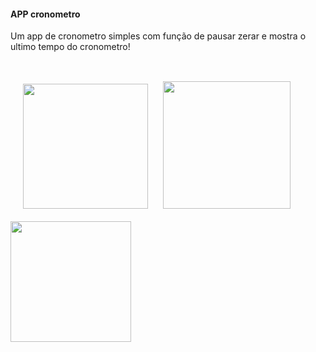 
<h4 align="left">APP cronometro</h4>

Um app  de cronometro simples com função de pausar zerar e mostra o ultimo tempo do cronometro! 


</br>
<div > 
  <img width="200px" height:'150px' style="margin:20" src="https://user-images.githubusercontent.com/54562789/161402625-d43403b8-115c-48b6-870b-ec3a67b23852.png">
  <img  width="204px" height:'150px' src="https://user-images.githubusercontent.com/54562789/161402760-b5ac0e01-4717-45fa-bc97-558ce957b6c7.png">
  <img  width="193px" height:'150px' src="https://user-images.githubusercontent.com/54562789/161402775-060187ea-2ba9-4e4c-add7-179263180e60.png" >
<div/>
